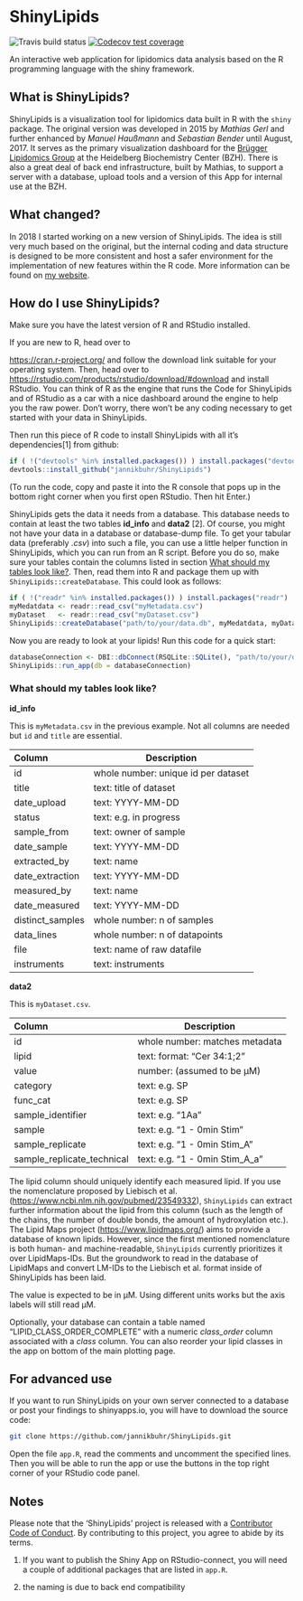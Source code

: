 
<!-- README.md is generated from README.Rmd. Please edit that file -->

# ShinyLipids

<!-- badges: start -->

![Travis build
status](https://travis-ci.com/jannikbuhr/ShinyLipids.svg?token=czApY9arsWuqNrp7yAYj&branch=master)
[![Codecov test
coverage](https://codecov.io/gh/jannikbuhr/shinylipids/branch/master/graph/badge.svg)](https://codecov.io/gh/jannikbuhr/shinylipids?branch=master)
<!-- badges: end -->

An interactive web application for lipidomics data analysis based on the
R programming language with the shiny framework.

## What is ShinyLipids?

ShinyLipids is a visualization tool for lipidomics data built in R with
the `shiny` package. The original version was developed in 2015 by
*Mathias Gerl* and further enhanced by *Manuel Haußmann* and *Sebastian
Bender* until August, 2017. It serves as the primary visualization
dashboard for the [Brügger Lipidomics
Group](https://bzh.db-engine.de/default.asp?lfn=2241&fg=4289) at the
Heidelberg Biochemistry Center (BZH). There is also a great deal of back
end infrastructure, built by Mathias, to support a server with a
database, upload tools and a version of this App for internal use at the
BZH.

## What changed?

In 2018 I started working on a new version of ShinyLipids. The idea is
still very much based on the original, but the internal coding and data
structure is designed to be more consistent and host a safer environment
for the implementation of new features within the R code. More
information can be found on [my
website](https://jmbuhr.de/project/shinylipids/).

## How do I use ShinyLipids?

Make sure you have the latest version of R and RStudio installed.

If you are new to R, head over to

<https://cran.r-project.org/> and follow the download link suitable for
your operating system. Then, head over to
<https://rstudio.com/products/rstudio/download/#download> and install
RStudio. You can think of R as the engine that runs the Code for
ShinyLipids and of RStudio as a car with a nice dashboard around the
engine to help you the raw power. Don’t worry, there won’t be any coding
necessary to get started with your data in ShinyLipids.

Then run this piece of R code to install ShinyLipids with all it’s
dependencies\[1\] from github:

``` r
if ( !("devtools" %in% installed.packages()) ) install.packages("devtools")
devtools::install_github("jannikbuhr/ShinyLipids")
```

(To run the code, copy and paste it into the R console that pops up in
the bottom right corner when you first open RStudio. Then hit Enter.)

ShinyLipids gets the data it needs from a database. This database needs
to contain at least the two tables **id\_info** and **data2** \[2\]. Of
course, you might not have your data in a database or database-dump
file. To get your tabular data (preferably *.csv*) into such a file, you
can use a little helper function in ShinyLipids, which you can run from
an R script. Before you do so, make sure your tables contain the columns
listed in section [What should my tables look like?](#tables). Then,
read them into R and package them up with `ShinyLipids::createDatabase`.
This could look as follows:

``` r
if ( !("readr" %in% installed.packages()) ) install.packages("readr")
myMedatdata <- readr::read_csv("myMetadata.csv")
myDataset   <- readr::read_csv("myDataset.csv")
ShinyLipids::createDatabase("path/to/your/data.db", myMedatdata, myDataset)
```

Now you are ready to look at your lipids\! Run this code for a quick
start:

``` r
databaseConnection <- DBI::dbConnect(RSQLite::SQLite(), "path/to/your/data.db")
ShinyLipids::run_app(db = databaseConnection)
```

### What should my tables look like?

**id\_info**

This is `myMetadata.csv` in the previous example. Not all columns are
needed but `id` and `title` are essential.

| Column            | Description                         |
| :---------------- | ----------------------------------- |
| id                | whole number: unique id per dataset |
| title             | text: title of dataset              |
| date\_upload      | text: YYYY-MM-DD                    |
| status            | text: e.g. in progress              |
| sample\_from      | text: owner of sample               |
| date\_sample      | text: YYYY-MM-DD                    |
| extracted\_by     | text: name                          |
| date\_extraction  | text: YYYY-MM-DD                    |
| measured\_by      | text: name                          |
| date\_measured    | text: YYYY-MM-DD                    |
| distinct\_samples | whole number: n of samples          |
| data\_lines       | whole number: n of datapoints       |
| file              | text: name of raw datafile          |
| instruments       | text: instruments                   |

**data2**

This is `myDataset.csv`.

| Column                       | Description                      |
| :--------------------------- | -------------------------------- |
| id                           | whole number: matches metadata   |
| lipid                        | text: format: “Cer 34:1;2”       |
| value                        | number: (assumed to be µM)       |
| category                     | text: e.g. SP                    |
| func\_cat                    | text: e.g. SP                    |
| sample\_identifier           | text: e.g. “1Aa”                 |
| sample                       | text: e.g. “1 - 0min Stim”       |
| sample\_replicate            | text: e.g. “1 - 0min Stim\_A”    |
| sample\_replicate\_technical | text: e.g. “1 - 0min Stim\_A\_a” |

The lipid column should uniquely identify each measured lipid. If you
use the nomenclature proposed by Liebisch et al.
(<https://www.ncbi.nlm.nih.gov/pubmed/23549332>), `ShinyLipids` can
extract further information about the lipid from this column (such as
the length of the chains, the number of double bonds, the amount of
hydroxylation etc.). The Lipid Maps project
(<https://www.lipidmaps.org/>) aims to provide a database of known
lipids. However, since the first mentioned nomenclature is both human-
and machine-readable, `ShinyLipids` currently prioritizes it over
LipidMaps-IDs. But the groundwork to read in the database of LipidMaps
and convert LM-IDs to the Liebisch et al. format inside of ShinyLipids
has been laid.

The value is expected to be in µM. Using different units works but the
axis labels will still read µM.

Optionally, your database can contain a table named
“LIPID\_CLASS\_ORDER\_COMPLETE” with a numeric *class\_order* column
associated with a *class* column. You can also reorder your lipid
classes in the app on bottom of the main plotting page.

## For advanced use

If you want to run ShinyLipids on your own server connected to a
database or post your findings to shinyapps.io, you will have to
download the source code:

``` bash
git clone https://github.com/jannikbuhr/ShinyLipids.git
```

Open the file `app.R`, read the comments and uncomment the specified
lines. Then you will be able to run the app or use the buttons in the
top right corner of your RStudio code panel.

## Notes

Please note that the ‘ShinyLipids’ project is released with a
[Contributor Code of Conduct](CODE_OF_CONDUCT.md). By contributing to
this project, you agree to abide by its terms.

1.  If you want to publish the Shiny App on RStudio-connect, you will
    need a couple of additional packages that are listed in `app.R`.

2.  the naming is due to back end compatibility
